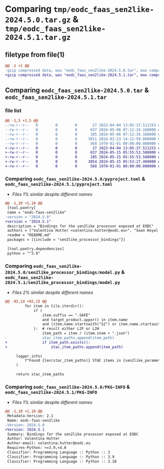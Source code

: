 # Comparing `tmp/eodc_faas_sen2like-2024.5.0.tar.gz` & `tmp/eodc_faas_sen2like-2024.5.1.tar.gz`

## filetype from file(1)

```diff
@@ -1 +1 @@
-gzip compressed data, was "eodc_faas_sen2like-2024.5.0.tar", max compression
+gzip compressed data, was "eodc_faas_sen2like-2024.5.1.tar", max compression
```

## Comparing `eodc_faas_sen2like-2024.5.0.tar` & `eodc_faas_sen2like-2024.5.1.tar`

### file list

```diff
@@ -1,5 +1,5 @@
--rw-r--r--   0        0        0       27 2023-04-04 13:05:37.511253 eodc_faas_sen2like-2024.5.0/README.md
--rw-r--r--   0        0        0      637 2024-05-06 07:12:34.168000 eodc_faas_sen2like-2024.5.0/pyproject.toml
--rw-r--r--   0        0        0      105 2024-05-06 07:12:34.168000 eodc_faas_sen2like-2024.5.0/sen2like_processor_bindings/__init__.py
--rw-r--r--   0        0        0     3011 2024-02-23 14:12:59.060000 eodc_faas_sen2like-2024.5.0/sen2like_processor_bindings/model.py
--rw-r--r--   0        0        0      568 1970-01-01 00:00:00.000000 eodc_faas_sen2like-2024.5.0/PKG-INFO
+-rw-r--r--   0        0        0       27 2023-04-04 13:05:37.511253 eodc_faas_sen2like-2024.5.1/README.md
+-rw-r--r--   0        0        0      637 2024-05-15 05:55:53.508000 eodc_faas_sen2like-2024.5.1/pyproject.toml
+-rw-r--r--   0        0        0      105 2024-05-15 05:55:53.508000 eodc_faas_sen2like-2024.5.1/sen2like_processor_bindings/__init__.py
+-rw-r--r--   0        0        0     3054 2024-05-15 05:53:27.460000 eodc_faas_sen2like-2024.5.1/sen2like_processor_bindings/model.py
+-rw-r--r--   0        0        0      568 1970-01-01 00:00:00.000000 eodc_faas_sen2like-2024.5.1/PKG-INFO
```

### Comparing `eodc_faas_sen2like-2024.5.0/pyproject.toml` & `eodc_faas_sen2like-2024.5.1/pyproject.toml`

 * *Files 1% similar despite different names*

```diff
@@ -1,10 +1,10 @@
 [tool.poetry]
 name = "eodc-faas-sen2like"
-version = "2024.5.0"
+version = "2024.5.1"
 description = "Bindings for the sen2like processor exposed at EODC"
 authors = ["Valentina Hutter <valentina.hutter@eodc.eu>", "Sean Hoyal <sean.hoyal@eodc.eu>", "Lukas Weidenholzer <lukas.weidenholzer@eodc.eu>"]
 readme = "README.md"
 packages = [{include = "sen2like_processor_bindings"}]
 
 [tool.poetry.dependencies]
 python = "^3.9"
```

### Comparing `eodc_faas_sen2like-2024.5.0/sen2like_processor_bindings/model.py` & `eodc_faas_sen2like-2024.5.1/sen2like_processor_bindings/model.py`

 * *Files 2% similar despite different names*

```diff
@@ -92,14 +92,15 @@
         for item in tile.iterdir():
             if (
                 item.suffix == ".SAFE"
                 and target_product.upper() in item.name
                 and (item.name.startswith("S2") or item.name.startswith("LS"))
             ):  # result either L2F or L2H
                 item_path = item / (item.stem + ".json")
-                stac_item_paths.append(item_path)
+                if item_path.exists():
+                    stac_item_paths.append(item_path)
 
     logger.info(
         f"Found {len(stac_item_paths)} STAC items in {sen2like_parameters.output_path}"
     )
 
     return stac_item_paths
```

### Comparing `eodc_faas_sen2like-2024.5.0/PKG-INFO` & `eodc_faas_sen2like-2024.5.1/PKG-INFO`

 * *Files 1% similar despite different names*

```diff
@@ -1,10 +1,10 @@
 Metadata-Version: 2.1
 Name: eodc-faas-sen2like
-Version: 2024.5.0
+Version: 2024.5.1
 Summary: Bindings for the sen2like processor exposed at EODC
 Author: Valentina Hutter
 Author-email: valentina.hutter@eodc.eu
 Requires-Python: >=3.9,<4.0
 Classifier: Programming Language :: Python :: 3
 Classifier: Programming Language :: Python :: 3.9
 Classifier: Programming Language :: Python :: 3.10
```

